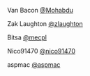 Van Bacon
[@Mohabdu](https://github.com/Mohabdu)

Zak Laughton
[@zlaughton](https://github.com/zlaughton)

Bitsa
[@mecpl](https://github.com/mecpl)

Nico91470
[@nico91470](https://github.com/nico91470)

aspmac
[@aspmac](https://github.com/aspmac)
